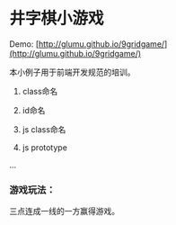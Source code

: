 # 井字棋小游戏

Demo: [http://glumu.github.io/9gridgame/](http://glumu.github.io/9gridgame/)

本小例子用于前端开发规范的培训。

1. class命名

2. id命名

3. js class命名

4. js prototype

...


### 游戏玩法：
三点连成一线的一方赢得游戏。